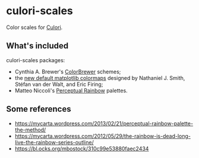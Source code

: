 # culori-scales

Color scales for [Culori](https://github.com/danburzo/culori).

## What's included

culori-scales packages:

* Cynthia A. Brewer's [ColorBrewer](http://colorbrewer2.org/) schemes;
* the [new default matplotlib colormaps](https://bids.github.io/colormap/) designed by Nathaniel J. Smith, Stéfan van der Walt, and Eric Firing;
* Matteo Niccoli's [Perceptual Rainbow](https://mycarta.wordpress.com/2013/03/06/perceptual-rainbow-palette-the-goodies/) palettes.

## Some references

* https://mycarta.wordpress.com/2013/02/21/perceptual-rainbow-palette-the-method/
* https://mycarta.wordpress.com/2012/05/29/the-rainbow-is-dead-long-live-the-rainbow-series-outline/
* https://bl.ocks.org/mbostock/310c99e53880faec2434